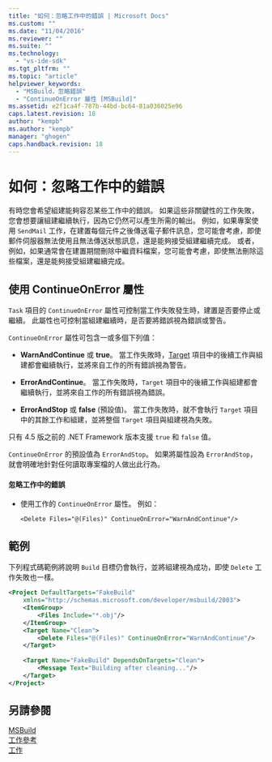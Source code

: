 ```yaml
---
title: "如何：忽略工作中的錯誤 | Microsoft Docs"
ms.custom: ""
ms.date: "11/04/2016"
ms.reviewer: ""
ms.suite: ""
ms.technology: 
  - "vs-ide-sdk"
ms.tgt_pltfrm: ""
ms.topic: "article"
helpviewer_keywords: 
  - "MSBuild，忽略錯誤"
  - "ContinueOnError 屬性 [MSBuild]"
ms.assetid: e2f1ca4f-787b-44bd-bc64-81a036025e96
caps.latest.revision: 18
author: "kempb"
ms.author: "kempb"
manager: "ghogen"
caps.handback.revision: 18
---
```

# <a name="how-to-ignore-errors-in-tasks"></a>如何：忽略工作中的錯誤
有時您會希望組建能夠容忍某些工作中的錯誤。 如果這些非關鍵性的工作失敗，您會想要讓組建繼續執行，因為它仍然可以產生所需的輸出。 例如，如果專案使用 `SendMail` 工作，在建置每個元件之後傳送電子郵件訊息，您可能會考慮，即使郵件伺服器無法使用且無法傳送狀態訊息，還是能夠接受組建繼續完成。 或者，例如，如果通常會在建置期間刪除中繼資料檔案，您可能會考慮，即使無法刪除這些檔案，還是能夠接受組建繼續完成。  
  
## <a name="using-the-continueonerror-attribute"></a>使用 ContinueOnError 屬性  
 `Task` 項目的 `ContinueOnError` 屬性可控制當工作失敗發生時，建置是否要停止或繼續。 此屬性也可控制當組建繼續時，是否要將錯誤視為錯誤或警告。  
  
 `ContinueOnError` 屬性可包含一或多個下列值：  
  
-   **WarnAndContinue** 或 **true**。 當工作失敗時，[Target](../msbuild/target-element-msbuild.md) 項目中的後續工作與組建都會繼續執行，並將來自工作的所有錯誤視為警告。  
  
-   **ErrorAndContinue**。 當工作失敗時，`Target` 項目中的後續工作與組建都會繼續執行，並將來自工作的所有錯誤視為錯誤。  
  
-   **ErrorAndStop** 或 **false** (預設值)。 當工作失敗時，就不會執行 `Target` 項目中的其餘工作和組建，並將整個 `Target` 項目與組建視為失敗。  
  
 只有 4.5 版之前的 .NET Framework 版本支援 `true` 和 `false` 值。  
  
 `ContinueOnError` 的預設值為 `ErrorAndStop`。 如果將屬性設為 `ErrorAndStop`，就會明確地針對任何讀取專案檔的人做出此行為。  
  
#### <a name="to-ignore-an-error-in-a-task"></a>忽略工作中的錯誤  
  
-   使用工作的 `ContinueOnError` 屬性。 例如：  
  
     `<Delete Files="@(Files)" ContinueOnError="WarnAndContinue"/>`  
  
## <a name="example"></a>範例  
 下列程式碼範例將說明 `Build` 目標仍會執行，並將組建視為成功，即使 `Delete` 工作失敗也一樣。  
  
```xml  
<Project DefaultTargets="FakeBuild"  
    xmlns="http://schemas.microsoft.com/developer/msbuild/2003">  
    <ItemGroup>  
        <Files Include="*.obj"/>  
    </ItemGroup>  
    <Target Name="Clean">  
        <Delete Files="@(Files)" ContinueOnError="WarnAndContinue"/>  
    </Target>  
  
    <Target Name="FakeBuild" DependsOnTargets="Clean">  
        <Message Text="Building after cleaning..."/>  
    </Target>  
</Project>  
```  
  
## <a name="see-also"></a>另請參閱
[ MSBuild](../msbuild/msbuild.md)  
 [工作參考](../msbuild/msbuild-task-reference.md)   
 [工作](../msbuild/msbuild-tasks.md)


<!--HONumber=Feb17_HO4-->


